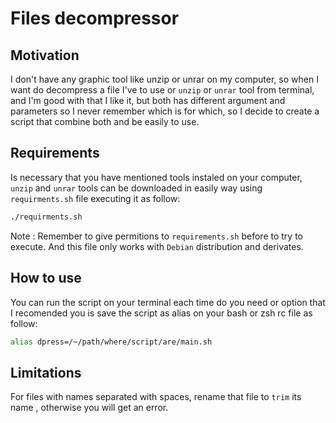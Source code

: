 # Files decompressor 

## Motivation
I don't have any graphic tool like unzip or unrar on my computer, so when I want do decompress a file I've to use or `unzip` or `unrar` tool from terminal, and I'm good with that I like it, but both has different argument and parameters so I never remember which is for which, so I decide to create a script that combine both and be easily to use.

## Requirements
Is necessary that you have mentioned tools instaled on your computer, `unzip` and `unrar` tools can be downloaded in easily way using `requirments.sh` file executing it as follow:

```Bash
./requirments.sh
```
Note
:		Remember to give permitions to `requirements.sh` before to try to execute. And this file only works with `Debian` distribution and derivates.

## How to use
You can run the script on your terminal each time do you need or option that I recomended you is save the script as alias on your bash or zsh rc file as follow:

```Bash
alias dpress=/~/path/where/script/are/main.sh
```

## Limitations
For files with names separated with spaces, rename that file to `trim` its name , otherwise you will get an error.
